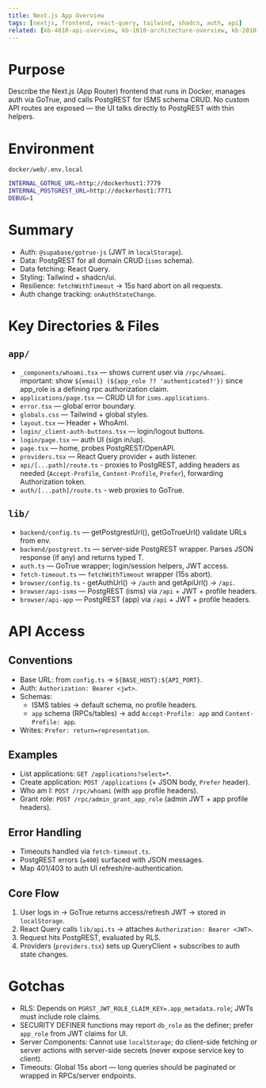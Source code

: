 ```yaml
--- 
title: Next.js App Overview 
tags: [nextjs, frontend, react-query, tailwind, shadcn, auth, api] 
related: [kb-4010-api-overview, kb-1010-architecture-overview, kb-2010-operations-environment-and-scripts, kb-5012-nextjs-app-isms-pages, kb-5015-nextjs-app-postgrest-embedding] 
--- 
```

 
# Purpose 
Describe the Next.js (App Router) frontend that runs in Docker, manages auth via GoTrue, and calls PostgREST for ISMS schema CRUD. 
No custom API routes are exposed — the UI talks directly to PostgREST with thin helpers. 
 
# Environment 
`docker/web/.env.local` 
```bash 
INTERNAL_GOTRUE_URL=http://dockerhost1:7779 
INTERNAL_POSTGREST_URL=http://dockerhost1:7771 
DEBUG=1 
``` 
 
# Summary 
- Auth: `@supabase/gotrue-js` (JWT in `localStorage`). 
- Data: PostgREST for all domain CRUD (`isms` schema). 
- Data fetching: React Query. 
- Styling: Tailwind + shadcn/ui. 
- Resilience: `fetchWithTimeout` → 15s hard abort on all requests. 
- Auth change tracking: `onAuthStateChange`. 
 
# Key Directories & Files 
## `app/` 
- `_components/whoami.tsx` — shows current user via `/rpc/whoami`. 
  important: show `${email} (${app_role ?? 'authenticated?'})` since app_role is a defining rpc authorization claim. 
- `applications/page.tsx` — CRUD UI for `isms.applications`. 
- `error.tsx` — global error boundary. 
- `globals.css` — Tailwind + global styles. 
- `layout.tsx` — Header + WhoAmI. 
- `login/_client-auth-buttons.tsx` — login/logout buttons. 
- `login/page.tsx` — auth UI (sign in/up). 
- `page.tsx` — home, probes PostgREST/OpenAPI. 
- `providers.tsx` — React Query provider + auth listener. 
- `api/[...path]/route.ts` - proxies to PostgREST, adding headers as needed (`Accept-Profile`, `Content-Profile`, `Prefer`), forwarding Authorization token. 
- `auth/[...path]/route.ts` - web proxies to GoTrue. 
 
## `lib/` 
- `backend/config.ts` — getPostgrestUrl(), getGoTrueUrl() validate URLs from env. 
- `backend/postgrest.ts` — server-side PostgREST wrapper. Parses JSON response (if any) and returns typed T. 
- `auth.ts` — GoTrue wrapper; login/session helpers, JWT access. 
- `fetch-timeout.ts` — `fetchWithTimeout` wrapper (15s abort). 
- `browser/config.ts` - getAuthUrl() → `/auth` and getApiUrl() → `/api`. 
- `browser/api-isms` — PostgREST (isms) via `/api` + JWT + profile headers. 
- `browser/api-app`  — PostgREST (app)  via `/api` + JWT + profile headers. 
 
# API Access 
## Conventions 
- Base URL: from `config.ts` → `${BASE_HOST}:${API_PORT}`. 
- Auth: `Authorization: Bearer <jwt>`. 
- Schemas: 
  - ISMS tables → default schema, no profile headers. 
  - `app` schema (RPCs/tables) → add `Accept-Profile: app` and `Content-Profile: app`. 
- Writes: `Prefer: return=representation`. 
 
## Examples 
- List applications: `GET /applications?select=*`. 
- Create application: `POST /applications` (+ JSON body, `Prefer` header). 
- Who am I: `POST /rpc/whoami` (with `app` profile headers). 
- Grant role: `POST /rpc/admin_grant_app_role` (admin JWT + app profile headers). 
 
## Error Handling 
- Timeouts handled via `fetch-timeout.ts`. 
- PostgREST errors (`≥400`) surfaced with JSON messages. 
- Map 401/403 to auth UI refresh/re-authentication. 
 
## Core Flow 
1. User logs in → GoTrue returns access/refresh JWT → stored in `localStorage`. 
2. React Query calls `lib/api.ts` → attaches `Authorization: Bearer <JWT>`. 
3. Request hits PostgREST, evaluated by RLS. 
4. Providers (`providers.tsx`) sets up QueryClient + subscribes to auth state changes. 
 
 
# Gotchas 
- RLS: Depends on `PGRST_JWT_ROLE_CLAIM_KEY=.app_metadata.role`; JWTs must include role claims. 
- SECURITY DEFINER functions may report `db_role` as the definer; prefer `app_role` from JWT claims for UI. 
- Server Components: Cannot use `localStorage`; do client-side fetching or server actions with server-side secrets (never expose service key to client). 
- Timeouts: Global 15s abort — long queries should be paginated or wrapped in RPCs/server endpoints. 
 